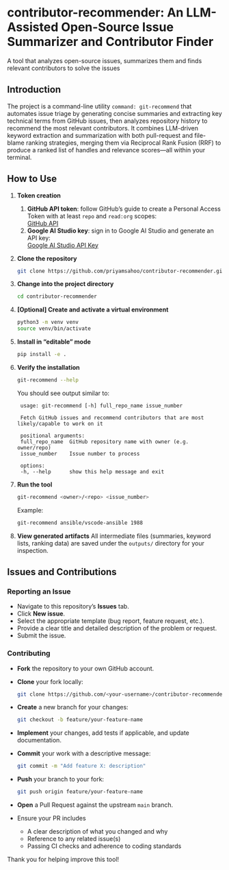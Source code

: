 # contributor-recommender: An LLM-Assisted Open-Source Issue Summarizer and Contributor Finder
A tool that analyzes open-source issues, summarizes them and finds relevant contributors to solve the issues

## Introduction  
The project is a command-line utility `command: git-recommend` that automates issue triage by generating concise summaries and extracting key technical terms from GitHub issues, then analyzes repository history to recommend the most relevant contributors. It combines LLM-driven keyword extraction and summarization with both pull-request and file-blame ranking strategies, merging them via Reciprocal Rank Fusion (RRF) to produce a ranked list of handles and relevance scores—all within your terminal.

## How to Use

1. **Token creation**  
   1. **GitHub API token**: follow GitHub’s guide to create a Personal Access Token with at least `repo` and `read:org` scopes:  
      [GitHub API](https://docs.github.com/en/authentication/keeping-your-account-and-data-secure/creating-a-personal-access-token)
   2. **Google AI Studio key**: sign in to Google AI Studio and generate an API key:  
      [Google AI Studio API Key](https://aistudio.google.com/app/apikey)

3. **Clone the repository**

   ```bash
   git clone https://github.com/priyamsahoo/contributor-recommender.git
   ```

4. **Change into the project directory**

   ```bash
   cd contributor-recommender
   ```

5. **[Optional] Create and activate a virtual environment**

   ```bash
   python3 -m venv venv
   source venv/bin/activate
   ```

6. **Install in “editable” mode**

   ```bash
   pip install -e .
   ```

7. **Verify the installation**

   ```bash
   git-recommend --help
   ```

   You should see output similar to:

   ```
    usage: git-recommend [-h] full_repo_name issue_number

    Fetch GitHub issues and recommend contributors that are most likely/capable to work on it

    positional arguments:
    full_repo_name  GitHub repository name with owner (e.g. owner/repo)
    issue_number    Issue number to process

    options:
    -h, --help      show this help message and exit
   ```

8. **Run the tool**

   ```bash
   git-recommend <owner>/<repo> <issue_number>
   ```

   Example:

   ```bash
   git-recommend ansible/vscode-ansible 1988
   ```

9. **View generated artifacts**
   All intermediate files (summaries, keyword lists, ranking data) are saved under the `outputs/` directory for your inspection.

## Issues and Contributions

### Reporting an Issue

* Navigate to this repository’s **Issues** tab.
* Click **New issue**.
* Select the appropriate template (bug report, feature request, etc.).
* Provide a clear title and detailed description of the problem or request.
* Submit the issue.

### Contributing

* **Fork** the repository to your own GitHub account.
* **Clone** your fork locally:

  ```bash
  git clone https://github.com/<your-username>/contributor-recommender.git
  ```
* **Create** a new branch for your changes:

  ```bash
  git checkout -b feature/your-feature-name
  ```
* **Implement** your changes, add tests if applicable, and update documentation.
* **Commit** your work with a descriptive message:

  ```bash
  git commit -m "Add feature X: description"
  ```
* **Push** your branch to your fork:

  ```bash
  git push origin feature/your-feature-name
  ```
* **Open** a Pull Request against the upstream `main` branch.
* Ensure your PR includes

  * A clear description of what you changed and why
  * Reference to any related issue(s)
  * Passing CI checks and adherence to coding standards

Thank you for helping improve this tool!

